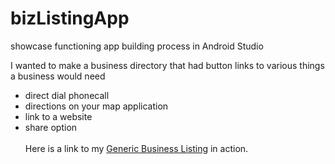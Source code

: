 # bizListingApp
showcase functioning app building process in Android Studio


I wanted to make a business directory that had button links to various things a business would need
<ul>
<li>direct dial phonecall</li>
<li>directions on your map application </li>
<li> link to a website</li>
<li>share option</li>


<br>
Here is a link to my <a href="https://daniela-idara.github.io/bizListingApp/" target="new">Generic Business Listing</a> in action.
